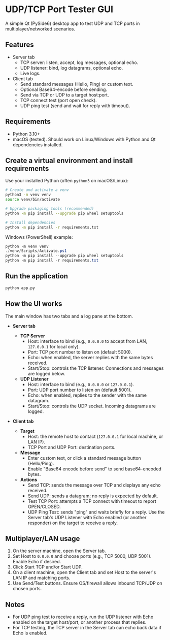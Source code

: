 # UDP/TCP Port Tester GUI

A simple Qt (PySide6) desktop app to test UDP and TCP ports in multiplayer/networked scenarios.

## Features

- Server tab
  - TCP server: listen, accept, log messages, optional echo.
  - UDP listener: bind, log datagrams, optional echo.
  - Live logs.
- Client tab
  - Send standard messages (Hello, Ping) or custom text.
  - Optional Base64-encode before sending.
  - Send via TCP or UDP to a target host:port.
  - TCP connect test (port open check).
  - UDP ping test (send and wait for reply with timeout).

## Requirements

- Python 3.10+
- macOS (tested). Should work on Linux/Windows with Python and Qt dependencies installed.

## Create a virtual environment and install requirements

Use your installed Python (often `python3` on macOS/Linux):

```bash
# Create and activate a venv
python3 -m venv venv
source venv/bin/activate

# Upgrade packaging tools (recommended)
python -m pip install --upgrade pip wheel setuptools

# Install dependencies
python -m pip install -r requirements.txt
```

Windows (PowerShell) example:

```powershell
python -m venv venv
./venv/Scripts/Activate.ps1
python -m pip install --upgrade pip wheel setuptools
python -m pip install -r requirements.txt
```

## Run the application

```bash
python app.py
```

## How the UI works

The main window has two tabs and a log pane at the bottom.

- **Server tab**
  - **TCP Server**
    - Host: interface to bind (e.g., `0.0.0.0` to accept from LAN, `127.0.0.1` for local only).
    - Port: TCP port number to listen on (default 5000).
    - Echo: when enabled, the server replies with the same bytes received.
    - Start/Stop: controls the TCP listener. Connections and messages are logged below.
  - **UDP Listener**
    - Host: interface to bind (e.g., `0.0.0.0` or `127.0.0.1`).
    - Port: UDP port number to listen on (default 5001).
    - Echo: when enabled, replies to the sender with the same datagram.
    - Start/Stop: controls the UDP socket. Incoming datagrams are logged.

- **Client tab**
  - **Target**
    - Host: the remote host to contact (`127.0.0.1` for local machine, or LAN IP).
    - TCP Port and UDP Port: destination ports.
  - **Message**
    - Enter custom text, or click a standard message button (Hello/Ping).
    - Enable "Base64 encode before send" to send base64-encoded bytes.
  - **Actions**
    - Send TCP: sends the message over TCP and displays any echo received.
    - Send UDP: sends a datagram; no reply is expected by default.
    - Test TCP Port: attempts a TCP connect with timeout to report OPEN/CLOSED.
    - UDP Ping Test: sends "ping" and waits briefly for a reply. Use the Server tab's UDP Listener with Echo enabled (or another responder) on the target to receive a reply.

## Multiplayer/LAN usage

1. On the server machine, open the Server tab.
2. Set Host to `0.0.0.0` and choose ports (e.g., TCP 5000, UDP 5001). Enable Echo if desired.
3. Click Start TCP and/or Start UDP.
4. On a client machine, open the Client tab and set Host to the server's LAN IP and matching ports.
5. Use Send/Test buttons. Ensure OS/firewall allows inbound TCP/UDP on chosen ports.

## Notes

- For UDP ping test to receive a reply, run the UDP listener with Echo enabled on the target host/port, or another process that replies.
- For TCP testing, the TCP server in the Server tab can echo back data if Echo is enabled.
